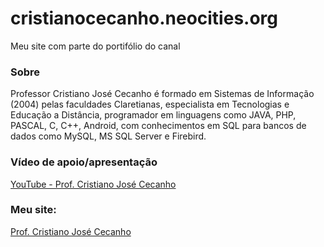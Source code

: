 # cristianocecanho.neocities.org
Meu site com parte do portifólio do canal
<h3>Sobre</h3>
Professor Cristiano José Cecanho é formado em Sistemas de Informação (2004) pelas faculdades Claretianas, especialista em Tecnologias e Educação a Distância, programador em linguagens como JAVA, PHP, PASCAL, C, C++, Android, com conhecimentos em SQL para bancos de dados como MySQL, MS SQL Server e Firebird.
<h3>Vídeo de apoio/apresentação</h3>
<a href="https://www.youtube.com/user/crispdg">YouTube - Prof. Cristiano José Cecanho</a>
<h3>Meu site:</h3>
<a href="https://cristianocecanho.neocities.org/">Prof. Cristiano José Cecanho</a>
